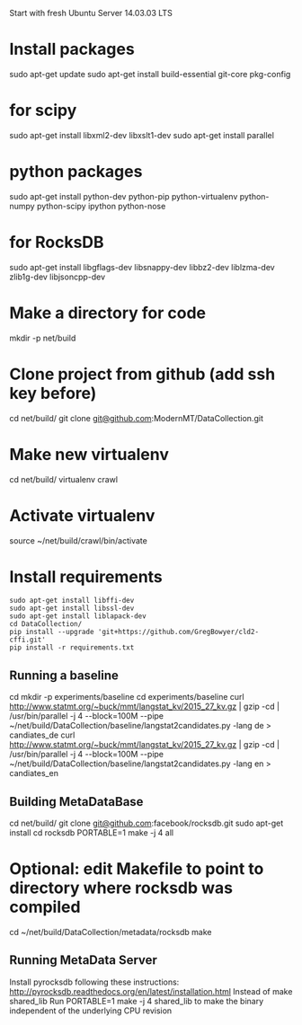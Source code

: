 Start with fresh Ubuntu Server 14.03.03 LTS

# Install packages
sudo apt-get update
sudo apt-get install build-essential git-core pkg-config
# for scipy
sudo apt-get install libxml2-dev libxslt1-dev
sudo apt-get install parallel
# python packages
sudo apt-get install python-dev python-pip python-virtualenv python-numpy python-scipy  ipython  python-nose
# for RocksDB
sudo apt-get install libgflags-dev libsnappy-dev libbz2-dev liblzma-dev zlib1g-dev libjsoncpp-dev

# Make a directory for code
mkdir -p net/build

# Clone project from github (add ssh key before)
cd net/build/
git clone git@github.com:ModernMT/DataCollection.git

# Make new virtualenv
cd net/build/
virtualenv crawl

# Activate virtualenv
source ~/net/build/crawl/bin/activate

# Install requirements
```
sudo apt-get install libffi-dev
sudo apt-get install libssl-dev
sudo apt-get install liblapack-dev
cd DataCollection/
pip install --upgrade 'git+https://github.com/GregBowyer/cld2-cffi.git'
pip install -r requirements.txt
```


## Running a baseline ##
cd
mkdir -p experiments/baseline
cd experiments/baseline
curl http://www.statmt.org/~buck/mmt/langstat_kv/2015_27_kv.gz | gzip -cd | /usr/bin/parallel -j 4 --block=100M --pipe ~/net/build/DataCollection/baseline/langstat2candidates.py -lang de > candiates_de
curl http://www.statmt.org/~buck/mmt/langstat_kv/2015_27_kv.gz | gzip -cd | /usr/bin/parallel -j 4 --block=100M --pipe ~/net/build/DataCollection/baseline/langstat2candidates.py -lang en > candiates_en

## Building MetaDataBase ##
cd net/build/
git clone git@github.com:facebook/rocksdb.git
sudo apt-get install 
cd rocksdb
PORTABLE=1 make -j 4 all

# Optional: edit Makefile to point to directory where rocksdb was compiled
cd ~/net/build/DataCollection/metadata/rocksdb
make

## Running MetaData Server ##
Install pyrocksdb following these instructions: http://pyrocksdb.readthedocs.org/en/latest/installation.html
Instead of 
	make shared_lib
Run 
	PORTABLE=1 make -j 4 shared_lib
to make the binary independent of the underlying CPU revision


